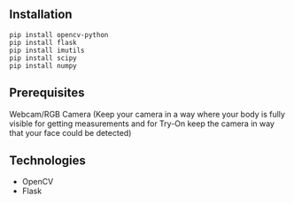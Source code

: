 
## Installation

`pip install opencv-python` <br>
`pip install flask` <br>
`pip install imutils` <br>
`pip install scipy` <br>
`pip install numpy`

## Prerequisites
Webcam/RGB Camera
(Keep your camera in a way where your body is fully visible for getting measurements and for Try-On keep the camera in way that your face could be detected)

## Technologies

* OpenCV 
* Flask


